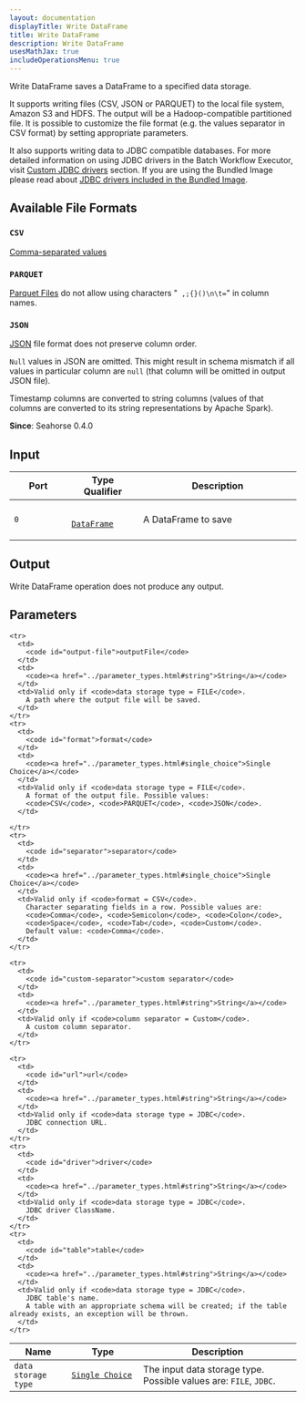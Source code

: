 ```yaml
---
layout: documentation
displayTitle: Write DataFrame
title: Write DataFrame
description: Write DataFrame
usesMathJax: true
includeOperationsMenu: true
---
```


Write DataFrame saves a DataFrame to a specified data storage.

It supports writing files (CSV, JSON or PARQUET) to the local file system, Amazon S3 and HDFS.
The output will be a Hadoop-compatible partitioned file.
It is possible to customize the file format (e.g. the values separator in CSV format)
by setting appropriate parameters.

It also supports writing data to JDBC compatible databases.
For more detailed information on using JDBC drivers in the Batch Workflow Executor, visit
[Custom JDBC drivers](../batch_workflow_executor_overview.html#custom-jdbc-drivers) section.
If you are using the Bundled Image please read about
[JDBC drivers included in the Bundled Image](../bundled_image_overview.html#bundled-jdbc-drivers).


## Available File Formats

### `CSV`
<a target="_blank" href="https://en.wikipedia.org/wiki/Comma-separated_values">Comma-separated values</a>

### `PARQUET`
<a target="_blank" href="http://spark.apache.org/docs/latest/sql-programming-guide.html#parquet-files">Parquet Files</a>
do not allow using characters "` ,;{}()\n\t=`" in column names.

### `JSON`
<a target="_blank" href="https://en.wikipedia.org/wiki/JSON">JSON</a>
file format does not preserve column order.

`Null` values in JSON are omitted. This might result in schema mismatch if all values in particular
column are `null` (that column will be omitted in output JSON file).

Timestamp columns are converted to string columns
(values of that columns are converted to its string representations by Apache Spark).



**Since**: Seahorse 0.4.0

## Input

<table>
  <thead>
    <tr>
      <th style="width:20%">Port</th>
      <th style="width:25%">Type Qualifier</th>
      <th style="width:55%">Description</th>
    </tr>
  </thead>
  <tbody>
    <tr>
      <td>
        <code>0</code>
      </td>
      <td>
        <code>
        <a href="../classes/dataframe.html">DataFrame</a>
        </code>
      </td>
      <td>A DataFrame to save</td>
    </tr>
  </tbody>
</table>

## Output

Write DataFrame operation does not produce any output.

## Parameters

<table class="table">
  <thead>
    <tr>
      <th style="width:20%">Name</th>
      <th style="width:25%">Type</th>
      <th style="width:55%">Description</th>
    </tr>
  </thead>
  <tbody>
    <tr>
      <td>
        <code id="data-storage-type">data storage type</code>
      </td>
      <td>
        <code><a href="../parameter_types.html#single_choice">Single Choice</a></code>
      </td>
      <td>The input data storage type. Possible values are:
        <code>FILE</code>, <code>JDBC</code>.
      </td>
    </tr>

    <tr>
      <td>
        <code id="output-file">outputFile</code>
      </td>
      <td>
        <code><a href="../parameter_types.html#string">String</a></code>
      </td>
      <td>Valid only if <code>data storage type = FILE</code>.
        A path where the output file will be saved.
      </td>
    </tr>
    <tr>
      <td>
        <code id="format">format</code>
      </td>
      <td>
        <code><a href="../parameter_types.html#single_choice">Single Choice</a></code>
      </td>
      <td>Valid only if <code>data storage type = FILE</code>.
        A format of the output file. Possible values:
        <code>CSV</code>, <code>PARQUET</code>, <code>JSON</code>.
      </td>

    </tr>
    <tr>
      <td>
        <code id="separator">separator</code>
      </td>
      <td>
        <code><a href="../parameter_types.html#single_choice">Single Choice</a></code>
      </td>
      <td>Valid only if <code>format = CSV</code>.
        Character separating fields in a row. Possible values are:
        <code>Comma</code>, <code>Semicolon</code>, <code>Colon</code>,
        <code>Space</code>, <code>Tab</code>, <code>Custom</code>.
        Default value: <code>Comma</code>.
      </td>
    </tr>

    <tr>
      <td>
        <code id="custom-separator">custom separator</code>
      </td>
      <td>
        <code><a href="../parameter_types.html#string">String</a></code>
      </td>
      <td>Valid only if <code>column separator = Custom</code>.
        A custom column separator.
      </td>
    </tr>

    <tr>
      <td>
        <code id="url">url</code>
      </td>
      <td>
        <code><a href="../parameter_types.html#string">String</a></code>
      </td>
      <td>Valid only if <code>data storage type = JDBC</code>.
        JDBC connection URL.
      </td>
    </tr>
    <tr>
      <td>
        <code id="driver">driver</code>
      </td>
      <td>
        <code><a href="../parameter_types.html#string">String</a></code>
      </td>
      <td>Valid only if <code>data storage type = JDBC</code>.
        JDBC driver ClassName.
      </td>
    </tr>
    <tr>
      <td>
        <code id="table">table</code>
      </td>
      <td>
        <code><a href="../parameter_types.html#string">String</a></code>
      </td>
      <td>Valid only if <code>data storage type = JDBC</code>.
        JDBC table's name.
        A table with an appropriate schema will be created; if the table already exists, an exception will be thrown.
      </td>
    </tr>
  </tbody>
</table>
